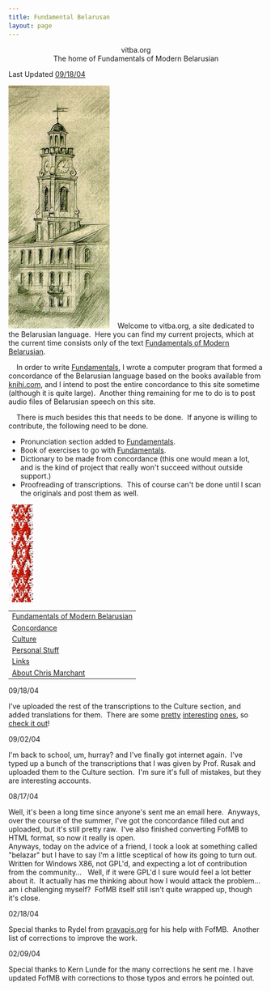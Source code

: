 ```yaml
---
title: Fundamental Belarusan
layout: page
---
```



<div style="text-align: center;">

vitba.org  
<span class="small"><span class="small">The home of Fundamentals of
Modern Belarusian</span></span>  

</div>

  
  
Last Updated [09/18/04](#091804)  
  
  
![Ratusha](ratusha.jpg)    Welcome to vitba.org, a site dedicated to the
Belarusian language.  Here you can find my current projects, which at
the current time consists only of the text
[<span style="text-decoration: underline;">Fundamentals of Modern
Belarusian</span>](fofmb/fofmb.html).  
  
    In order to write
[<span style="text-decoration: underline;">Fundamentals</span>](fofmb/fofmb.html),
I wrote a computer program that formed a concordance of the Belarusian
language based on the books available from
[knihi.com](http://www.knihi.com/), and I intend to post the entire
concordance to this site sometime (although it is quite large).  Another
thing remaining for me to do is to post audio files of Belarusian speech
on this site.  
  
    There is much besides this that needs to be done.  If anyone is
willing to contribute, the following need to be done.  

  - Pronunciation section added to
    [<span style="text-decoration: underline;">Fundamentals</span>](fofmb/fofmb.html).
  - Book of exercises to go with
    [<span style="text-decoration: underline;">Fundamentals</span>](fofmb/fofmb.html).
  - Dictionary to be made from concordance (this one would mean a lot,
    and is the kind of project that really won't succeed without outside
    support.)
  - Proofreading of transcriptions.  This of course can't be done until
    I scan the originals and post them as well.  

![banner](banner.jpg) <span class="small"></span>
<span class="small"></span> <span class="small"></span>
<span class="small"></span>

<table>
<colgroup>
<col style="width: 100%" />
</colgroup>
<tbody>
<tr class="odd">
<td><a href="fofmb/fofmb.html">Fundamentals of Modern Belarusian</a><br />
</td>
</tr>
<tr class="even">
<td><a href="concordance/concordance.html">Concordance</a><br />
</td>
</tr>
<tr class="odd">
<td><a href="culture/culture.html"><span style="text-decoration: underline;">Culture</span></a><br />
</td>
</tr>
<tr class="even">
<td><a href="movies/thugggs.html"><span style="text-decoration: underline;">Personal Stuff</span></a><br />
</td>
</tr>
<tr class="odd">
<td><a href="links.html">Links</a><br />
</td>
</tr>
<tr class="even">
<td><a href="aboutthe/chris_marchant.html">About Chris Marchant<br />
</a></td>
</tr>
</tbody>
</table>

  
  
<span id="091804"></span>09/18/04  
  
I've uploaded the rest of the transcriptions to the Culture section, and
added translations for them.  There are some
[pretty](culture/transcriptions/dzyonnik_5_brygady/lyric_lyonya.html)
[interesting](culture/transcriptions/dzyonnik_5_brygady/text_4.html)
[ones](culture/transcriptions/dzyonnik_5_brygady/vyalikaya_vobryna_village.html),
so [check it
out](culture/transcriptions/dzyonnik_5_brygady/fifth_brigade.html)\!  
  
09/02/04  
  
I'm back to school, um, hurray? and I've finally got internet again. 
I've typed up a bunch of the transcriptions that I was given by Prof.
Rusak and uploaded them to the Culture section.  I'm sure it's full of
mistakes, but they are interesting accounts.  
  
  
08/17/04  
  
Well, it's been a long time since anyone's sent me an email here. 
Anyways, over the course of the summer, I've got the concordance filled
out and uploaded, but it's still pretty raw.  I've also finished
converting FofMB to HTML format, so now it really is open.  
Anyways, today on the advice of a friend, I took a look at something
called "belazar" but I have to say I'm a little sceptical of how its
going to turn out.  Written for Windows X86, not GPL'd, and expecting a
lot of contribution from the community...   Well, if it were GPL'd I
sure would feel a lot better about it.  It actually has me thinking
about how I would attack the problem...  am i challenging myself?  FofMB
itself still isn't quite wrapped up, though it's close.  
  
  
02/18/04  
  
Special thanks to Rydel from [pravapis.org](http://www.pravapis.org/)
for his help with FofMB.  Another list of corrections to improve the
work.  
  
  
02/09/04  
  
Special thanks to Kern Lunde for the many corrections he sent me. I have
updated FofMB with corrections to those typos and errors he pointed
out.
